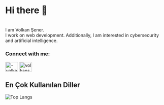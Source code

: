 <h1>Hi there 👋</h1>
<br>
I am Volkan Şener.
<br>
I work on web development. Additionally, I am interested in cybersecurity and artificial intelligence.

<h3 align="left">Connect with me:</h3>
<p align="left">
<a href="https://linkedin.com/in/-volkansener-" target="blank"><img align="center" src="https://raw.githubusercontent.com/rahuldkjain/github-profile-readme-generator/master/src/images/icons/Social/linked-in-alt.svg" alt="-volkansener-" height="30" width="40" /></a>
<a href="https://instagram.com/volkansenersen" target="blank"><img align="center" src="https://raw.githubusercontent.com/rahuldkjain/github-profile-readme-generator/master/src/images/icons/Social/instagram.svg" alt="volkansenersen" height="30" width="40" /></a>
</p>

## En Çok Kullanılan Diller

![Top Langs](https://github-readme-stats.vercel.app/api/top-langs/?username=volkansenerrr&layout=compact&hide_border=true)


